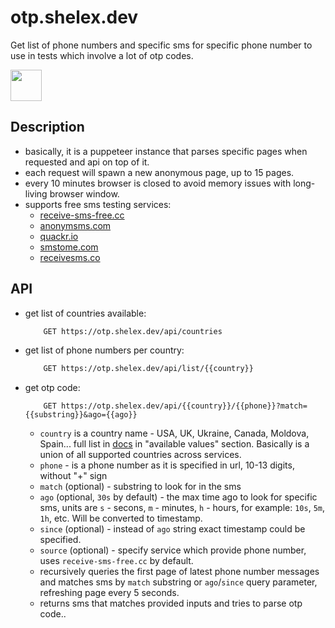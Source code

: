 # otp.shelex.dev

Get list of phone numbers and specific sms for specific phone number to use in tests which involve a lot of otp codes.

<a href="https://otp.shelex.dev/docs"><img src="https://raw.githubusercontent.com/swagger-api/swagger.io/wordpress/images/assets/SW-logo-clr.png" height="50"></a>

## Description

- basically, it is a puppeteer instance that parses specific pages when requested and api on top of it.
- each request will spawn a new anonymous page, up to 15 pages.
- every 10 minutes browser is closed to avoid memory issues with long-living browser window.
- supports free sms testing services:
    - [receive-sms-free.cc](https://receive-sms-free.cc/)
    - [anonymsms.com](https://anonymsms.com/)
    - [quackr.io](https://quackr.io/temporary-numbers)
    - [smstome.com](https://smstome.com/)
    - [receivesms.co](https://www.receivesms.co/)

## API
- get list of countries available: 
    ```bash
        GET https://otp.shelex.dev/api/countries
    ```
- get list of phone numbers per country: 
    ```bash
        GET https://otp.shelex.dev/api/list/{{country}}
    ```
- get otp code: 
    ```
        GET https://otp.shelex.dev/api/{{country}}/{{phone}}?match={{substring}}&ago={{ago}}
    ```
    - `country` is a country name - USA, UK, Ukraine, Canada, Moldova, Spain... full list in [docs](https://otp.shelex.dev/docs/static/index.html) in "available values" section. Basically is a union of all supported countries across services.
    - `phone` - is a phone number as it is specified in url, 10-13 digits, without "+" sign
    - `match` (optional) - substring to look for in the sms
    - `ago` (optional, `30s` by default) - the max time ago to look for specific sms, units are `s` - secons, `m` - minutes, `h` - hours, for example: `10s`, `5m`, `1h`, etc. Will be converted to timestamp.
    - `since` (optional) - instead of `ago` string exact timestamp could be specified.
    - `source` (optional) - specify service which provide phone number, uses `receive-sms-free.cc` by default.
    - recursively queries the first page of latest phone number messages and matches sms by `match` substring or `ago`/`since` query parameter, refreshing page every 5 seconds.
    - returns sms that matches provided inputs and tries to parse otp code..
